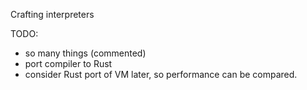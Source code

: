 Crafting interpreters

TODO:

- so many things (commented)
- port compiler to Rust
- consider Rust port of VM later, so performance can be compared.
